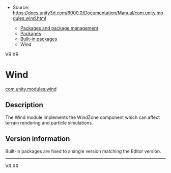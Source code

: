 * Source: https://docs.unity3d.com/6000.0/Documentation/Manual/com.unity.modules.wind.html

  * [Packages and package management](https://docs.unity3d.com/6000.0/Documentation/Manual/PackagesList.html)
  * [Packages](https://docs.unity3d.com/6000.0/Documentation/Manual/Packages-all.html)
  * [Built-in packages](https://docs.unity3d.com/6000.0/Documentation/Manual/pack-build.html)
  * Wind 


[](https://docs.unity3d.com/6000.0/Documentation/Manual/com.unity.modules.vr.html)
VR 
[](https://docs.unity3d.com/6000.0/Documentation/Manual/com.unity.modules.xr.html)
XR 
# Wind
[com.unity.modules.wind](https://docs.unity3d.com/6000.0/Documentation/ScriptReference/UnityEngine.WindModule.html)
## Description
The Wind module implements the WindZone component which can affect terrain rendering and particle simulations. 
## Version information
Built-in packages are fixed to a single version matching the Editor version.
* * *
[](https://docs.unity3d.com/6000.0/Documentation/Manual/com.unity.modules.vr.html)
VR 
[](https://docs.unity3d.com/6000.0/Documentation/Manual/com.unity.modules.xr.html)
XR 
